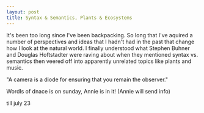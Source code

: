 ```yaml
---
layout: post
title: Syntax & Semantics, Plants & Ecosystems
---
```


It's been too long since I've been backpacking. So long that I've aquired a number of perspectives
and ideas that I hadn't had in the past that change how I look at the natural world. I finally
understood what Stephen Buhner and Douglas Hoftstadter were raving about when they mentioned syntax
vs. semantics then veered off into apparently unrelated topics like plants and music.

"A camera is a diode for ensuring that you remain the observer."

Wordls of dnace is on sunday, Annie is in it! (Annie will send info)

till july 23

